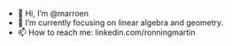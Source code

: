 - 👋 Hi, I’m @marroen
- 🌱 I’m currently focusing on linear algebra and geometry.
- 📫 How to reach me: linkedin.com/ronningmartin
